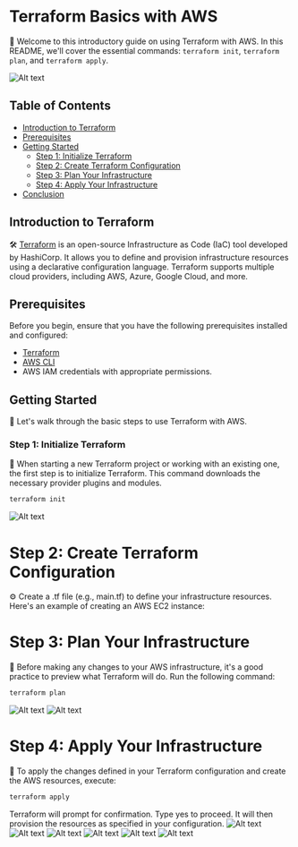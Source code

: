 # Terraform Basics with AWS

🚀 Welcome to this introductory guide on using Terraform with AWS. In this README, we'll cover the essential commands: `terraform init`, `terraform plan`, and `terraform apply`.


![Alt text](Images/image-12.png)

## Table of Contents

- [Introduction to Terraform](#introduction-to-terraform)
- [Prerequisites](#prerequisites)
- [Getting Started](#getting-started)
  - [Step 1: Initialize Terraform](#step-1-initialize-terraform)
  - [Step 2: Create Terraform Configuration](#step-2-create-terraform-configuration)
  - [Step 3: Plan Your Infrastructure](#step-3-plan-your-infrastructure)
  - [Step 4: Apply Your Infrastructure](#step-4-apply-your-infrastructure)
- [Conclusion](#conclusion)

## Introduction to Terraform

🛠️ [Terraform](https://www.terraform.io/) is an open-source Infrastructure as Code (IaC) tool developed by HashiCorp. It allows you to define and provision infrastructure resources using a declarative configuration language. Terraform supports multiple cloud providers, including AWS, Azure, Google Cloud, and more.

## Prerequisites

Before you begin, ensure that you have the following prerequisites installed and configured:

- [Terraform](https://www.terraform.io/downloads.html)
- [AWS CLI](https://aws.amazon.com/cli/)
- AWS IAM credentials with appropriate permissions.

## Getting Started

🏁 Let's walk through the basic steps to use Terraform with AWS.

### Step 1: Initialize Terraform

🚀 When starting a new Terraform project or working with an existing one, the first step is to initialize Terraform. This command downloads the necessary provider plugins and modules.

```bash
terraform init

```
![Alt text](Images/image-1.png)

# Step 2: Create Terraform Configuration
⚙️ Create a .tf file (e.g., main.tf) to define your infrastructure resources. Here's an example of creating an AWS EC2 instance:


# Step 3: Plan Your Infrastructure
📝 Before making any changes to your AWS infrastructure, it's a good practice to preview what Terraform will do. Run the following command:

```bash
terraform plan
```

![Alt text](Images/image2.png)
![Alt text](Images/image3.png)

# Step 4: Apply Your Infrastructure
🚧 To apply the changes defined in your Terraform configuration and create the AWS resources, execute:
```bash
terraform apply
```
Terraform will prompt for confirmation. Type yes to proceed. It will then provision the resources as specified in your configuration.
![Alt text](Images/image4.png)
![Alt text](Images/image5.png)
![Alt text](Images/image6.png)
![Alt text](Images/image7.png)
![Alt text](Images/image8.png)
![Alt text](Images/image9.png)

